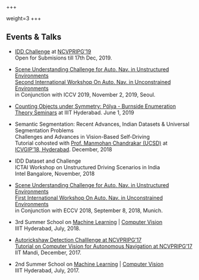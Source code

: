 +++

weight=3
+++

## Events \& Talks


<div class="row">

<div class="col-lg-10 col-centered">

<ul>

<li><p><a href="http://cvit.iiit.ac.in/ncvpripg19/idd-challenge">IDD Challenge</a> at <a href="http://ncvpripg.kletech.ac.in/">NCVPRIPG'19</a><br/>
Open for Submisions till 17th Dec, 2019.
</p> </li>

<li><p><a href="http://cvit.iiit.ac.in/autonue2019/challenge" target="_blank">Scene Understanding Challenge for Auto. Nav. in Unstructured Environments</a><br>
<a href="http://cvit.iiit.ac.in/autonue2019" target="_blank">Second International Workshop On Auto. Nav. in Unconstrained Environments </a><br>
in Conjunction with ICCV 2019, November 2, 2019, Seoul.<br></p></li>

<li><p><a href="https://faculty.iiit.ac.in/~theory/seminar/talks/polya-counting/" target="_blank">Counting Objects under Symmetry: Pólya - Burnside Enumeration
</a><br>
<a href="https://faculty.iiit.ac.in/~theory/seminar/" target="_blank">Theory Seminars</a> at IIIT Hyderabad. June 1, 2019<br></p></li>


<li><p>Semantic Segmentation: Recent Advances, Indian Datasets & Universal Segmentation Problems <br/>Challenges and Advances in Vision-Based Self-Driving<br>
Tutorial cohosted with <a href='http://cseweb.ucsd.edu/~mkchandraker/'>Prof. Manmohan Chandrakar (UCSD)</a> at <a href='https://cvit.iiit.ac.in/icvgip18/index.php'>ICVGIP'18, Hyderabad</a>. December, 2018</p></li>


<li><p>IDD Dataset and Challenge <br/>ICTAI Workshop on Unstructured Driving Scenarios in India<br>
Intel Bangalore, November, 2018</p></li>

<li><p><a href="http://cvit.iiit.ac.in/scene-understanding-challenge-2018/" target="_blank">Scene Understanding Challenge for Auto. Nav. in Unstructured Environments</a><br>
<a href="http://cvit.iiit.ac.in/autonue2018" target="_blank">First International Workshop On Auto. Nav. in Unconstrained Environments </a><br>
in Conjunction with ECCV 2018, September 8, 2018, Munich.<br></p></li>

<li><p>3rd Summer School on <a href="http://cvit.iiit.ac.in/mlsummerschool2018/" target="_blank">Machine Learning</a> |
<a href="http://cvit.iiit.ac.in/cvsummerschool2018/" target="_blank">Computer Vision</a><br>
IIIT Hyderabad, July, 2018.</p></li>

<li><p><a href="http://cvit.iiit.ac.in/autorickshaw_detection/" target="_blank">Autorickshaw Detection Challlenge at NCVPRIPG’17</a><br>
<a href="http://ncvpripg.iitmandi.ac.in/index.html" target="_blank">Tutorial on Computer Vision for Autonomous Navigation at NCVPRIPG’17</a><br>
IIT Mandi, December, 2017.<br></p></li>

<li><p>2nd Summer School on  <a href="http://cvit.iiit.ac.in/mlsummerschool2017/" target="_blank">Machine Learning</a> |  <a href="http://cvit.iiit.ac.in/cvsummerschool2017/" target="_blank">Computer Vision</a><br>
IIIT Hyderabad, July, 2017.<br></p></li>
</ul>
</div>
</div>
